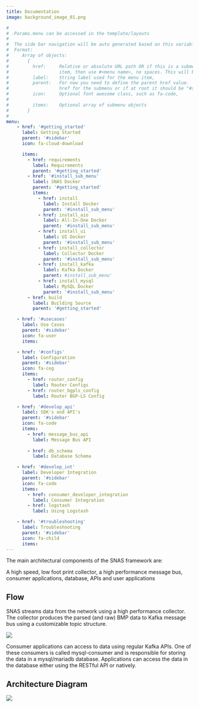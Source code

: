 ```yaml
---
title: Documentation
image: background_image_01.png

#
# .Params.menu can be accessed in the template/layouts
#
#  The side bar navigation will be auto generated based on this variable
#  Format:
#     Array of objects:
#       {
#         href:     Relative or absolute URL path OR if this is a submenu
#                   item, then use #<menu name>, no spaces. This will be the menu id
#         label:    String label used for the menu item,
#         parent:   For now you need to define the parent href value.  The parent is the
#                   href for the submenu or if at root it should be "#sidebar"
#         icon:     Optional font awesome class, such as fa-code,
#
#         items:    Optional array of submenu objects
#       }
#
menu:
    - href: '#getting_started'
      label: Getting Started
      parent: '#sidebar'
      icon: fa-cloud-download

      items:
        - href: requirements
          label: Requirements
          parent: '#getting_started'
        - href: '#install_sub_menu'
          label: SNAS Docker
          parent: '#getting_started'
          items:
            - href: install
              label: Install Docker
              parent: '#install_sub_menu'
            - href: install_aio
              label: All-In-One Docker
              parent: '#install_sub_menu'
            - href: install_ui
              label: UI Docker
              parent: '#install_sub_menu'
            - href: install_collector
              label: Collector Docker
              parent: '#install_sub_menu'
            - href: install_kafka
              label: Kafka Docker
              parent: #install_sub_menu'
            - href: install_mysql
              label: MySQL Docker
              parent: '#install_sub_menu'
        - href: build
          label: Building Source
          parent: '#getting_started'

    - href: '#usecases'
      label: Use Cases
      parent: '#sidebar'
      icon: fa-user
      items:

    - href: '#configs'
      label: Configuration
      parent: '#sidebar'
      icon: fa-cog
      items:
        - href: router_config
          label: Router Configs
        - href: router_bgpls_config
          label: Router BGP-LS Config

    - href: '#develop_api'
      label: SDK's and API's
      parent: '#sidebar'
      icon: fa-code
      items:
        - href: message_bus_api
          label: Message Bus API
          
        - href: db_schema
          label: Database Schema

    - href: '#develop_int'
      label: Developer Integration
      parent: '#sidebar'
      icon: fa-code
      items:
        - href: consumer_developer_integration
          label: Consumer Integration
        - href: logstash
          label: Using Logstash

    - href: '#troubleshooting'
      label: Troubleshooting
      parent: '#sidebar'
      icon: fa-child
      items:
---
```


The main architectural components of the SNAS framework are:

A high speed, low foot print collector, a high performance message bus, consumer applications, database, APIs and user applications

<!--more-->

## Flow

SNAS streams data from the network using a high performance collector.
    The collector produces the parsed (and raw) BMP data to Kafka message bus
    using a customizable topic structure.

![](/img/arch1.svg)

Consumer applications can access to data using regular Kafka APIs.
    One of these consumers is called mysql-consumer and is responsible for
    storing the data in a mysql/mariadb database. Applications can access
    the data in the database either using the RESTful API or natively.

## Architecture Diagram

![](/img/arch2-1.svg)